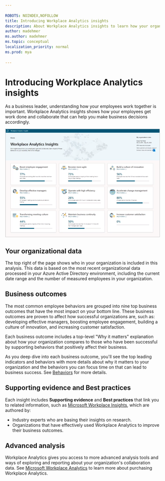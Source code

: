 ```yaml
---

ROBOTS: NOINDEX,NOFOLLOW
title: Introducing Workplace Analytics insights
description: About Workplace Analytics insights to learn how your organization gets work done
author: madehmer
ms.author: madehmer
ms.topic: conceptual
localization_priority: normal 
ms.prod: mya

---
```

# Introducing Workplace Analytics insights

As a business leader, understanding how your employees work together is important. Workplace Analytics insights shows how your employees get work done and collaborate that can help you make business decisions accordingly.

![Home page](./images/home.png)


## Your organizational data

The top right of the page shows who in your organization is included in this analysis. This data is based on the most recent organizational data processed in your Azure Active Directory environment, including the current date range and the number of measured employees in your organization.

## Business outcomes

The most common employee behaviors are grouped into nine top business outcomes that have the most impact on your bottom line. These business outcomes are proven to affect how successful organizations are, such as: developing effective managers, boosting employee engagement, building a culture of innovation, and increasing customer satisfaction.

Each business outcome includes a top-level "Why it matters" explanation about how your organization compares to those who have been successful by supporting behaviors that positively affect their business.

As you deep dive into each business outcome, you'll see the top leading indicators and behaviors with more details about why it matters to your organization and the behaviors you can focus time on that can lead to business success. See [Behaviors](behaviors.md) for more details.

## Supporting evidence and Best practices

Each insight includes **Supporting evidence** and **Best practices** that link you to related information, such as [Microsoft Workplace Insights](https://insights.office.com/), which are authored by:

* Industry experts who are basing their insights on research.
* Organizations that have effectively used Workplace Analytics to improve their business outcomes.

## Advanced analysis

Workplace Analytics gives you access to more advanced analysis tools and ways of exploring and reporting about your organization's collaboration data. See [Microsoft Workplace Analytics](https://microsoft.com/microsoft-365/business/workplace-analytics) to learn more about purchasing Workplace Analytics.
